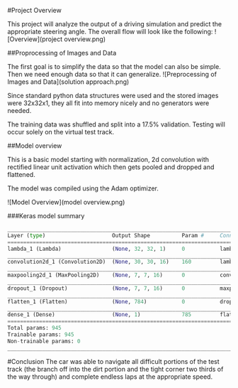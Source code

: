 #Project Overview

This project will analyze the output of a driving simulation and predict the appropriate steering angle.  The overall flow will look like the following:
![Overview](project overview.png)

##Proprocessing of Images and Data

The first goal is to simplify the data so that the model can also be simple.  Then we need enough data so that it can generalize.
![Preprocessing of Images and Data](solution approach.png)

Since standard python data structures were used and the stored images were 32x32x1, they all fit into memory nicely and no generators were needed.

The training data was shuffled and split into a 17.5% validation.  Testing will occur solely on the virtual test track.

##Model overview

This is a basic model starting with normalization, 2d convolution with rectified linear unit activation which then gets pooled and dropped and flattened.

The model was compiled using the Adam optimizer.

![Model Overview](model overview.png)

###Keras model summary
```python
____________________________________________________________________________________________________
Layer (type)                     Output Shape          Param #     Connected to                     
====================================================================================================
lambda_1 (Lambda)                (None, 32, 32, 1)     0           lambda_input_1[0][0]             
____________________________________________________________________________________________________
convolution2d_1 (Convolution2D)  (None, 30, 30, 16)    160         lambda_1[0][0]                   
____________________________________________________________________________________________________
maxpooling2d_1 (MaxPooling2D)    (None, 7, 7, 16)      0           convolution2d_1[0][0]            
____________________________________________________________________________________________________
dropout_1 (Dropout)              (None, 7, 7, 16)      0           maxpooling2d_1[0][0]             
____________________________________________________________________________________________________
flatten_1 (Flatten)              (None, 784)           0           dropout_1[0][0]                  
____________________________________________________________________________________________________
dense_1 (Dense)                  (None, 1)             785         flatten_1[0][0]                  
====================================================================================================
Total params: 945
Trainable params: 945
Non-trainable params: 0
____________________________________________________________________________________________________
```
#Conclusion
The car was able to navigate all difficult portions of the test track (the branch off into the dirt portion and the tight corner two thirds of the way through) and complete endless laps at the appropriate speed.